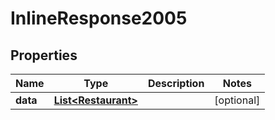 
# InlineResponse2005

## Properties
Name | Type | Description | Notes
------------ | ------------- | ------------- | -------------
**data** | [**List&lt;Restaurant&gt;**](Restaurant.md) |  |  [optional]



